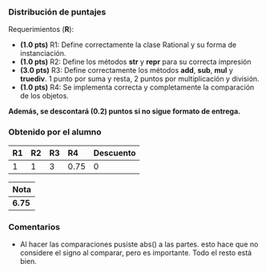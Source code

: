 ﻿### Distribución de puntajes

Requerimientos (**R**):

* **(1.0 pts)** R1: Define correctamente la clase Rational y su forma de instanciación.
* **(1.0 pts)** R2: Define los métodos __str__ y __repr__ para su correcta impresión
* **(3.0 pts)** R3: Define correctamente los métodos __add__, __sub__, __mul__ y __truediv__. 1 punto por suma y resta, 2 puntos por multiplicación y división.
* **(1.0 pts)** R4: Se implementa correcta y completamente la comparación de los objetos.

**Además, se descontará (0.2) puntos si no sigue formato de entrega.**

### Obtenido por el alumno
| R1 | R2 | R3 | R4 | Descuento |
|:---|:---|:---|:---|:----------|
| 1 | 1 | 3 | 0.75 | 0 |

| Nota |
|:-----|
| **6.75** |

### Comentarios

* Al hacer las comparaciones pusiste abs() a las partes. esto hace que no considere el signo al comparar, pero es importante. Todo el resto está bien.
